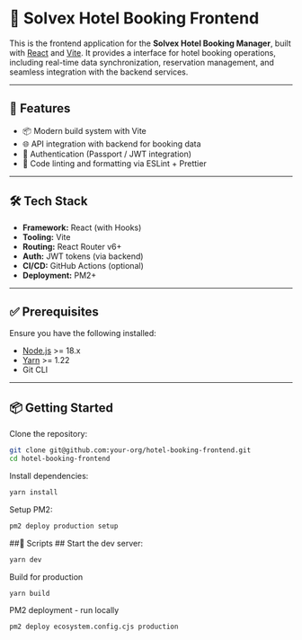 # 🏨 Solvex Hotel Booking Frontend

This is the frontend application for the **Solvex Hotel Booking Manager**, built with [React](https://reactjs.org/) and [Vite](https://vitejs.dev/). It provides a interface for hotel booking operations, including real-time data synchronization, reservation management, and seamless integration with the backend services.

---

## 🚀 Features

- 📦 Modern build system with Vite
- 🌐 API integration with backend for booking data
- 🔐 Authentication (Passport / JWT integration)
- 📝 Code linting and formatting via ESLint + Prettier

---

## 🛠️ Tech Stack

- **Framework:** React (with Hooks)
- **Tooling:** Vite
- **Routing:** React Router v6+
- **Auth:** JWT tokens (via backend)
- **CI/CD:** GitHub Actions (optional)
- **Deployment:** PM2+

---

## ✅ Prerequisites

Ensure you have the following installed:

- [Node.js](https://nodejs.org/) >= 18.x
- [Yarn](https://yarnpkg.com/) >= 1.22
- Git CLI

---

## 📦 Getting Started

Clone the repository:

```bash
git clone git@github.com:your-org/hotel-booking-frontend.git
cd hotel-booking-frontend
```

Install dependencies:

```bash
yarn install
```

Setup PM2:

```bash
pm2 deploy production setup
```

##📜 Scripts ##
Start the dev server:

```bash
yarn dev
```

Build for production

```bash
yarn build
```

PM2 deployment - run locally

```bas
pm2 deploy ecosystem.config.cjs production
```
